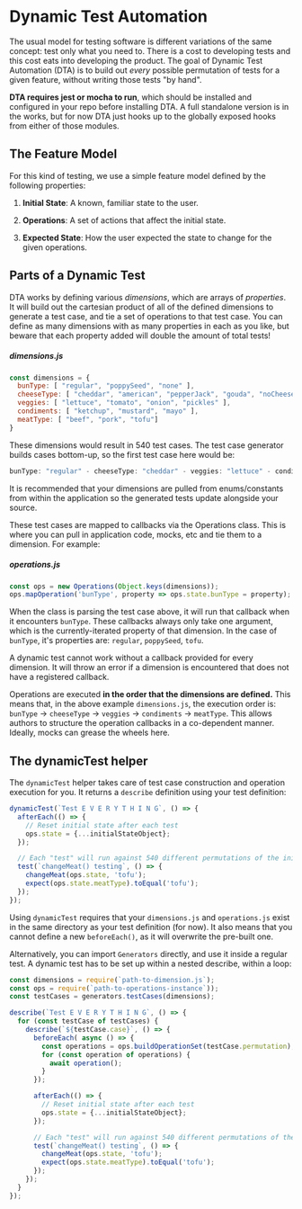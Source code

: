 # Dynamic Test Automation
The usual model for testing software is different variations of the same concept: test only what you need to. There is a cost to developing tests and this cost eats into developing the product. The goal of Dynamic Test Automation (DTA) is to build out *every* possible permutation of tests for a given feature, without writing those tests "by hand".

**DTA requires jest or mocha to run**, which should be installed and configured in your repo before installing DTA. A full standalone version is in the works, but for now DTA just hooks up to the globally exposed hooks from either of those modules.

## The Feature Model
For this kind of testing, we use a simple feature model defined by the following properties:

1. **Initial State**: A known, familiar state to the user.

2. **Operations**: A set of actions that affect the initial state.

3. **Expected State**: How the user expected the state to change for the given operations.

## Parts of a Dynamic Test
DTA works by defining various _dimensions_, which are arrays of _properties_. It will build out the cartesian product of all of the defined dimensions to generate a test case, and tie a set of operations to that test case. You can define as many dimensions with as many properties in each as you like, but beware that each property added will double the amount of total tests!

##### dimensions.js
```javascript
const dimensions = {
  bunType: [ "regular", "poppySeed", "none" ],
  cheeseType: [ "cheddar", "american", "pepperJack", "gouda", "noCheese" ],
  veggies: [ "lettuce", "tomato", "onion", "pickles" ],
  condiments: [ "ketchup", "mustard", "mayo" ],
  meatType: [ "beef", "pork", "tofu"]
}
```
These dimensions would result in 540 test cases. The test case generator builds cases bottom-up, so the first test case here would be:
```javascript
bunType: "regular" - cheeseType: "cheddar" - veggies: "lettuce" - condiments: "ketchup" - meatType: "beef"
```
It is recommended that your dimensions are pulled from enums/constants from within the application so the generated tests update alongside your source.

These test cases are mapped to callbacks via the Operations class. This is where you can pull in application code, mocks, etc and tie them to a dimension. For example:
##### operations.js
```javascript
const ops = new Operations(Object.keys(dimensions));
ops.mapOperation('bunType', property => ops.state.bunType = property);
```
When the class is parsing the test case above, it will run that callback when it encounters `bunType`. These callbacks always only take one argument, which is the currently-iterated property of that dimension. In the case of `bunType`, it's properties are: `regular`, `poppySeed`, `tofu`.

A dynamic test cannot work without a callback provided for every dimension. It will throw an error if a dimension is encountered that does not have a registered callback.

Operations are executed **in the order that the dimensions are defined.** This means that, in the above example `dimensions.js`, the execution order is: `bunType` -> `cheeseType` -> `veggies` -> `condiments` -> `meatType`. This allows authors to structure the operation callbacks in a co-dependent manner. Ideally, mocks can grease the wheels here.

## The dynamicTest helper 
The `dynamicTest` helper takes care of test case construction and operation execution for you. It returns a `describe` definition using your test definition:
```javascript
dynamicTest(`Test E V E R Y T H I N G`, () => {
  afterEach(() => {
    // Reset initial state after each test
    ops.state = {...initialStateObject};
  });

  // Each "test" will run against 540 different permutations of the initial state
  test(`changeMeat() testing`, () => {
    changeMeat(ops.state, 'tofu');
    expect(ops.state.meatType).toEqual('tofu');
  });
});
```
Using `dynamicTest` requires that your `dimensions.js` and `operations.js` exist in the same directory as your test definition (for now). It also means that you cannot define a new `beforeEach()`, as it will overwrite the pre-built one.

Alternatively, you can import `Generators` directly, and use it inside a regular test. A dynamic test has to be set up within a nested describe, within a loop:
```javascript
const dimensions = require(`path-to-dimension.js`);
const ops = require(`path-to-operations-instance`));
const testCases = generators.testCases(dimensions);

describe(`Test E V E R Y T H I N G`, () => {
  for (const testCase of testCases) {
    describe(`${testCase.case}`, () => {
      beforeEach( async () => {
        const operations = ops.buildOperationSet(testCase.permutation);
        for (const operation of operations) {
          await operation();
        }
      });

      afterEach(() => {
        // Reset initial state after each test
        ops.state = {...initialStateObject};
      });

      // Each "test" will run against 540 different permutations of the initial state
      test(`changeMeat() testing`, () => {
        changeMeat(ops.state, 'tofu');
        expect(ops.state.meatType).toEqual('tofu');
      });
    });
  }
});